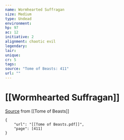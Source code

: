 ```yaml
---
name: Wormhearted Suffragan
size: Medium
type: Undead
environment: 
hp: 97
ac: 12
initiative: 2
alignment: chaotic evil
legendary: 
lair: 
unique: 
cr: 5
tags: 
source: "Tome of Beasts: 411"
url: ""
---
```

# [[Wormhearted Suffragan]]

[Source](zotero://open-pdf/library/items/ULEQWHJM?page=411) from [[Tome of Beasts]]

```pdf
{
	"url": "[[Tome of Beasts.pdf]]",
	"page": [411]
}
```

